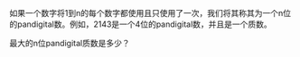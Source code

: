 如果一个数字将1到n的每个数字都使用且只使用了一次，我们将其称其为一个n位的pandigital数。例如，2143是一个4位的pandigital数，并且是一个质数。

最大的n位pandigital质数是多少？